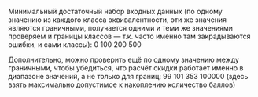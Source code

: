 Минимальный достаточный набор входных данных 
(по одному значению из каждого класса эквивалентности, эти же значения являются граничными, 
получается одними и теми же значениями проверяем и границы классов — т.к. часто именно там закрадываются ошибки, и сами классы):
0
100
200
500

Дополнительно, можно проверить ещё по одному значению между граничными, 
чтобы убедиться, что расчёт скидки работает именно в диапазоне значений, а не только для границ:
99
101
353
100000 (здесь взять максимально допустимое к накоплению количество баллов)
